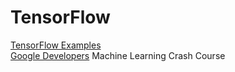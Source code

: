 # TensorFlow

[TensorFlow Examples](https://github.com/aymericdamien/TensorFlow-Examples)  
[Google Developers](https://developers.google.com/machine-learning/crash-course/ml-intro) Machine Learning Crash Course
